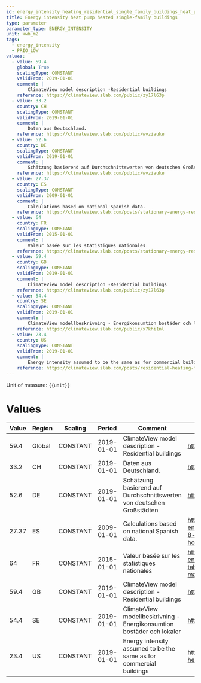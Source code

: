 ```yaml
---
id: energy_intensity_heating_residential_single_family_buildings_heat_pumps
title: Energy intensity heat pump heated single-family buildings
type: parameter
parameter_type: ENERGY_INTENSITY
unit: kwh_m2
tags:
  - energy_intensity
  - PRIO_LOW
values:
  - value: 59.4
    global: True
    scalingType: CONSTANT
    validFrom: 2019-01-01
    comment: |
        ClimateView model description -Residential buildings
    reference: https://climateview.slab.com/public/zy17l63p
  - value: 33.2
    country: CH
    scalingType: CONSTANT
    validFrom: 2019-01-01
    comment: |
        Daten aus Deutschland.
    reference: https://climateview.slab.com/public/wvziauke
  - value: 52.6
    country: DE
    scalingType: CONSTANT
    validFrom: 2019-01-01
    comment: |
        Schätzung basierend auf Durchschnittswerten von deutschen Großstädten
    reference: https://climateview.slab.com/public/wvziauke
  - value: 27.37
    country: ES
    scalingType: CONSTANT
    validFrom: 2009-01-01
    comment: |
        Calculations based on national Spanish data.
    reference: https://climateview.slab.com/posts/stationary-energy-residential-5b7n1rw0#ha6h1-table-8-energy-intensities-space-heating-and-hot-water-single-family-houses
  - value: 64
    country: FR
    scalingType: CONSTANT
    validFrom: 2015-01-01
    comment: |
        Valeur basée sur les statistiques nationales
    reference: https://climateview.slab.com/posts/stationary-energy-residential-france-bnynu72j#h3fxp-tableau-7-intensite-energetique-des-maisons
  - value: 59.4
    country: GB
    scalingType: CONSTANT
    validFrom: 2019-01-01
    comment: |
        ClimateView model description -Residential buildings
    reference: https://climateview.slab.com/public/zy17l63p
  - value: 54.4
    country: SE
    scalingType: CONSTANT
    validFrom: 2019-01-01
    comment: |
        ClimateView modellbeskrivning - Energikonsumtion bostäder och lokaler
    reference: https://climateview.slab.com/public/x7khi1nl
  - value: 23.4
    country: US
    scalingType: CONSTANT
    validFrom: 2019-01-01
    comment: |
        Energy intensity assumed to be the same as for commercial buildings
    reference: https://climateview.slab.com/posts/residential-heating-f34d3tuu#h77aa-energy-intensities
---
```



Unit of measure: `{{unit}}`


# Values


| Value | Region | Scaling | Period | Comment | Reference |
|-------|--------|---------|--------|---------|-----------|
| 59.4 | Global | CONSTANT | 2019-01-01 | ClimateView model description -Residential buildings | https://climateview.slab.com/public/zy17l63p |
| 33.2 | CH | CONSTANT | 2019-01-01 | Daten aus Deutschland. | https://climateview.slab.com/public/wvziauke |
| 52.6 | DE | CONSTANT | 2019-01-01 | Schätzung basierend auf Durchschnittswerten von deutschen Großstädten | https://climateview.slab.com/public/wvziauke |
| 27.37 | ES | CONSTANT | 2009-01-01 | Calculations based on national Spanish data. | https://climateview.slab.com/posts/stationary-energy-residential-5b7n1rw0#ha6h1-table-8-energy-intensities-space-heating-and-hot-water-single-family-houses |
| 64 | FR | CONSTANT | 2015-01-01 | Valeur basée sur les statistiques nationales | https://climateview.slab.com/posts/stationary-energy-residential-france-bnynu72j#h3fxp-tableau-7-intensite-energetique-des-maisons |
| 59.4 | GB | CONSTANT | 2019-01-01 | ClimateView model description -Residential buildings | https://climateview.slab.com/public/zy17l63p |
| 54.4 | SE | CONSTANT | 2019-01-01 | ClimateView modellbeskrivning - Energikonsumtion bostäder och lokaler | https://climateview.slab.com/public/x7khi1nl |
| 23.4 | US | CONSTANT | 2019-01-01 | Energy intensity assumed to be the same as for commercial buildings | https://climateview.slab.com/posts/residential-heating-f34d3tuu#h77aa-energy-intensities |


